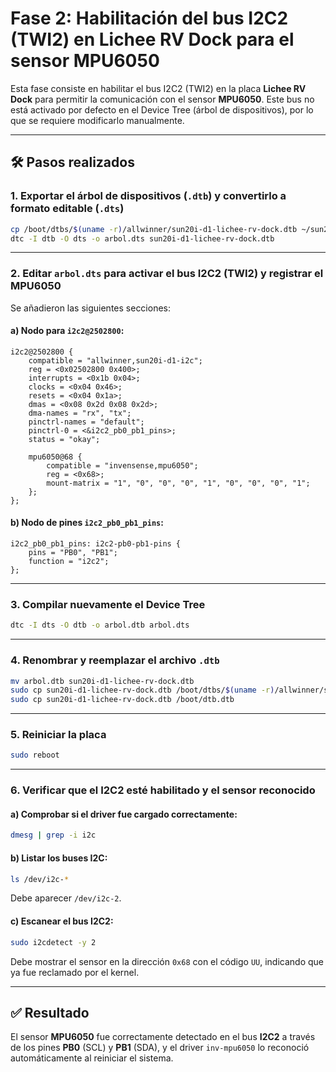 # Fase 2: Habilitación del bus I2C2 (TWI2) en Lichee RV Dock para el sensor MPU6050

Esta fase consiste en habilitar el bus I2C2 (TWI2) en la placa **Lichee RV Dock** para permitir la comunicación con el sensor **MPU6050**. Este bus no está activado por defecto en el Device Tree (árbol de dispositivos), por lo que se requiere modificarlo manualmente.

---

## 🛠️ Pasos realizados

### 1. Exportar el árbol de dispositivos (`.dtb`) y convertirlo a formato editable (`.dts`)

```bash
cp /boot/dtbs/$(uname -r)/allwinner/sun20i-d1-lichee-rv-dock.dtb ~/sun20i-d1-lichee-rv-dock.dtb
dtc -I dtb -O dts -o arbol.dts sun20i-d1-lichee-rv-dock.dtb
```

---

### 2. Editar `arbol.dts` para activar el bus I2C2 (TWI2) y registrar el MPU6050

Se añadieron las siguientes secciones:

#### a) Nodo para `i2c2@2502800`:

```dts
i2c2@2502800 {
    compatible = "allwinner,sun20i-d1-i2c";
    reg = <0x02502800 0x400>;
    interrupts = <0x1b 0x04>;
    clocks = <0x04 0x46>;
    resets = <0x04 0x1a>;
    dmas = <0x08 0x2d 0x08 0x2d>;
    dma-names = "rx", "tx";
    pinctrl-names = "default";
    pinctrl-0 = <&i2c2_pb0_pb1_pins>;
    status = "okay";

    mpu6050@68 {
        compatible = "invensense,mpu6050";
        reg = <0x68>;
        mount-matrix = "1", "0", "0", "0", "1", "0", "0", "0", "1";
    };
};
```

#### b) Nodo de pines `i2c2_pb0_pb1_pins`:

```dts
i2c2_pb0_pb1_pins: i2c2-pb0-pb1-pins {
    pins = "PB0", "PB1";
    function = "i2c2";
};
```

---

### 3. Compilar nuevamente el Device Tree

```bash
dtc -I dts -O dtb -o arbol.dtb arbol.dts
```

---

### 4. Renombrar y reemplazar el archivo `.dtb`

```bash
mv arbol.dtb sun20i-d1-lichee-rv-dock.dtb
sudo cp sun20i-d1-lichee-rv-dock.dtb /boot/dtbs/$(uname -r)/allwinner/sun20i-d1-lichee-rv-dock.dtb
sudo cp sun20i-d1-lichee-rv-dock.dtb /boot/dtb.dtb
```

---

### 5. Reiniciar la placa

```bash
sudo reboot
```

---

### 6. Verificar que el I2C2 esté habilitado y el sensor reconocido

#### a) Comprobar si el driver fue cargado correctamente:

```bash
dmesg | grep -i i2c
```

#### b) Listar los buses I2C:

```bash
ls /dev/i2c-*
```

Debe aparecer `/dev/i2c-2`.

#### c) Escanear el bus I2C2:

```bash
sudo i2cdetect -y 2
```

Debe mostrar el sensor en la dirección `0x68` con el código `UU`, indicando que ya fue reclamado por el kernel.

---

## ✅ Resultado

El sensor **MPU6050** fue correctamente detectado en el bus **I2C2** a través de los pines **PB0** (SCL) y **PB1** (SDA), y el driver `inv-mpu6050` lo reconoció automáticamente al reiniciar el sistema.
